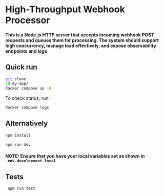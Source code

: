 # High-Throughput Webhook Processor

#### This is a Node.js HTTP server that accepts incoming webhook POST requests and queues them for processing. The system should support high concurrency, manage load effectively, and expose observability endpoints and logs

## Quick run

```bash
git clone 
cd my-app/
docker compose up -d
```

To check status, run:

```bash
docker compose logs
```

## Alternatively

```bash
npm install

npm run dev
```

#### NOTE: Ensure that you have your local variables set as shown in `.env.development.local`

## Tests

```bash
 npm run test
```
